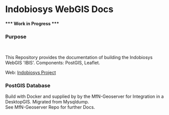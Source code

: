 # Indobiosys WebGIS Docs

<h4>*** Work in Progress ***</h4>

<h3>Purpose</h3><br>

This Repository provides the documentation of building the Indobiosys WebGIS 'IBIS'.
Components: PostGIS, Leaflet. 

Web: <a href="http://www.indobiosys.org/" target="_blank">Indobiosys Project</a>


<h3>PostGIS Database</h3>

Build with Docker and supplied by by the MfN-Geoserver for Integration in a DesktopGIS. Migrated from Mysqldump.<br>
See MfN-Geoserver Repo for further Docs.



